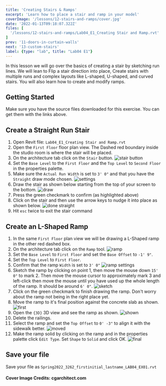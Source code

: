 ```yaml
---
title: 'Creating Stairs & Ramps'
excerpt: 'Learn how to place a stair and ramp in your model'
coverImage: '/lessons/12-stairs-and-ramps/cover.jpg'
date: '2022-01-13T09:18:07.322Z'
files: [
  '/lessons/12-stairs-and-ramps/Lab04_E1_Creating Stair and Ramp.rvt'
]
prev: '11-doors-in-curtain-walls'
next: '13-custom-stairs'
label: {type: "lab", title: "Lab04 E1"}
---
```


In this lesson we will go over the basics of creating a stair by sketching run lines. We will lean to Flip a stair direction into place, Create stairs with multiple runs and complex layouts like L-shaped, U-shaped, and curved stairs. You will also learn how to create and modify ramps.

## Getting Started

Make sure you have the source files downloaded for this exercise. You can get them with the links above.

## Create a Straight Run Stair

1. Open Revit file: ``Lab04_E1_Creating Stair and Ramp.rvt``
2. Open the ``First Floor`` floor plan view. The Dashed red boundary inside the studio room is where the stair will be placed.
3. On the architecture tab click on the ``Stair`` button.
![stair button](/lessons/12-stairs-and-ramps/stair-button.png)
4. Set the ``Base Level`` to the ``First Floor`` and the ``Top Level`` to ``Second Floor`` in the properties palette.
5. Make sure the ``Actual Run Width`` is set to ``3' 0"`` and that you have the ``Straight`` draw mode chosen.
![settings](/lessons/12-stairs-and-ramps/settings-straight.png)
6. Draw the stair as shown below starting from the top of your screen to the bottom.
![draw](/lessons/12-stairs-and-ramps/stair-draw.png)
7. Press the green checkmark to confirm (as highlighted above)
8. Click on the stair and then use the arrow keys to nudge it into place as shown below.
![done straight](/lessons/12-stairs-and-ramps/straight-in-place.png)
9. Hit ``esc`` twice to exit the stair command

## Create an L-Shaped Ramp

1. In the same ``First Floor`` plan view we will be drawing a L-Shaped ramp in the other red dashed box.
2. On the architecture tab click on the ``Ramp`` tool.
![ramp](/lessons/12-stairs-and-ramps/ramp.png)
3. Set the ``Base Level`` to ``First Floor`` and set the ``Base Offset`` to ``-1' 9"``.
4. Set the ``Top Level`` to ``First Floor``.
5. Confirm that the ramp ``Width`` is set to ``3' 0"``
![ramp settings](/lessons/12-stairs-and-ramps/ramp-settings.png)
6. Sketch the ramp by clicking on point 1, then move the mouse down ``15' 0"`` to mark 2. Then move the mouse cursor to approximately mark 3 and left-click then move the mouse until you have used up the whole length of the ramp. It should be around ``6' 0"``.
![sketch](/lessons/12-stairs-and-ramps/ramp-sketch.png)
7. Click on the green checkmark to finish drawing the ramp. Don't worry about the ramp not being in the right place yet.
8. Move the ramp to it's final position against the concrete slab as shown.
![first](/lessons/12-stairs-and-ramps/ramp-first.png)
9. Open the ``{3D}`` 3D view and see the ramp as shown.
![shown](/lessons/12-stairs-and-ramps/ramp-shown.png)
10. Delete the railings.
11. Select the ramp and set the ``Top Offset`` to ``0' -3"`` to align it with the sidewalk better.
![moved](/lessons/12-stairs-and-ramps/moved.png)
12. Make the ramp solid by clicking on the ramp and in the properties palette click ``Edit Type``. Set ``Shape`` to ``Solid`` and click OK.
![final](/lessons/12-stairs-and-ramps/final-ramp.png)

## Save your file

Save your file as ``Spring2022_3262_firstinitial_lastname_LAB04_EX01.rvt``

#### Cover Image Credits: cgarchitect.com